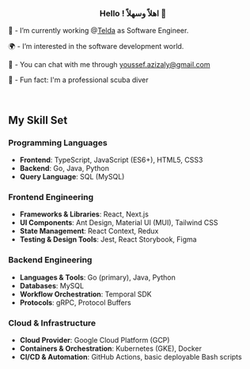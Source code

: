 ### <div align="center">Hello ! اهلاً وسهلاً 👋 </div>  
  

🔭 - I’m currently working @[Telda](https://telda.app/) as Software Engineer.  
  

🌍 -  I’m interested in the software development world.  
  

💬 - You can chat with me through [youssef.azizaly@gmail.com](mailto:youssef.azizaly@gmail.com)  
  

🤿 - Fun fact: I'm a professional scuba diver  
  

<br/>  

## My Skill Set

### Programming Languages  
- **Frontend**: TypeScript, JavaScript (ES6+), HTML5, CSS3  
- **Backend**: Go, Java, Python  
- **Query Language**: SQL (MySQL)

### Frontend Engineering  
- **Frameworks & Libraries**: React, Next.js  
- **UI Components**: Ant Design, Material UI (MUI), Tailwind CSS  
- **State Management**: React Context, Redux  
- **Testing & Design Tools**: Jest, React Storybook, Figma

### Backend Engineering  
- **Languages & Tools**: Go (primary), Java, Python  
- **Databases**: MySQL
- **Workflow Orchestration**: Temporal SDK
- **Protocols**: gRPC, Protocol Buffers

### Cloud & Infrastructure  
- **Cloud Provider**: Google Cloud Platform (GCP)  
- **Containers & Orchestration**: Kubernetes (GKE), Docker  
- **CI/CD & Automation**: GitHub Actions, basic deployable Bash scripts

<br/>  
